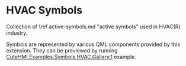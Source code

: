 # HVAC Symbols

Collection of \ref active-symbols.md "active symbols" used in HVAC(R) industry.

Symbols are represented by various QML components provided by this extension. They can be previewed by running
[CuteHMI.Examples.Symbols.HVAC.Gallery.1](../../Examples/Symbols/HVAC/Gallery.1/) example.

